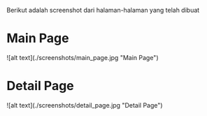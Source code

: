 Berikut adalah screenshot dari halaman-halaman yang telah dibuat

<h1>Main Page</h1>
![alt text](./screenshots/main_page.jpg "Main Page")

<h1>Detail Page</h1>
![alt text](./screenshots/detail_page.jpg "Detail Page")
